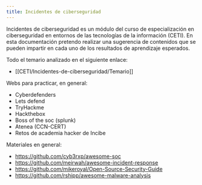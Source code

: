 ```yaml
---
title: Incidentes de ciberseguridad
---
```


Incidentes de ciberseguridad es un módulo del curso de especialización en ciberseguridad en entornos de las tecnologías de la información (CETI). En esta documentación pretendo realizar una sugerencia de contenidos que se pueden impartir en cada uno de los resultados de aprendizaje esperados.

Todo el temario analizado en el siguiente enlace:
- [[CETI/Incidentes-de-ciberseguridad/Temario]]

Webs para practicar, en general:
- Cyberdefenders
- Lets defend
- TryHackme
- Hackthebox
- Boss of the soc (splunk)
- Atenea (CCN-CERT)
- Retos de academia hacker de Incibe

Materiales en general:
- https://github.com/cyb3rxp/awesome-soc
- https://github.com/meirwah/awesome-incident-response
- https://github.com/mikeroyal/Open-Source-Security-Guide
- https://github.com/rshipp/awesome-malware-analysis